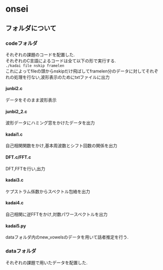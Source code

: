 # onsei
## フォルダについて
### codeフォルダ
それぞれの課題のコードを配置した.  
それぞれのC言語によるコードは全て以下の形で実行する.  
`./kadai file nskip framelen`  
これによってfileの頭からnskipだけ飛ばしてframelen分のデータに対してそれぞれの処理を行ない,波形表示のためにtxtファイルに出力
#### junbi2.c    
データをそのまま波形表示  
#### junbi2_2.c
波形データにハミング窓をかけたデータを出力
#### kadai1.c
自己相関関数をかけ,基本周波数とシフト回数の関係を出力
#### DFT.c/FFT.c
DFT,FFTを行い,出力
#### kadai3.c
ケプストラム係数からスペクトル包絡を出力
#### kadai4.c
自己相関に逆FFTをかけ,対数パワースペクトルを出力
#### kadai5.py
dataフォルダ内のnew_vowelsのデータを用いて話者推定を行う.
### dataフォルダ
それぞれの課題で用いたデータを配置した.


